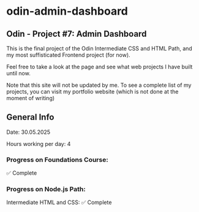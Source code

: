 # odin-admin-dashboard
## Odin - Project #7: Admin Dashboard

This is the final project of the Odin Intermediate CSS and HTML Path, and my most suffisticated Frontend project (for now).

Feel free to take a look at the page and see what web projects I have built until now.

Note that this site will not be updated by me. To see a complete list of my projects, you can visit my portfolio website (which is not done at the moment of writing)

## General Info

Date: 30.05.2025

Hours working per day: 4

### Progress on Foundations Course:
:white_check_mark: Complete

### Progress on Node.js Path:

Intermediate HTML and CSS: :white_check_mark: Complete


